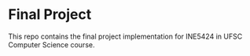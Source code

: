 # Final Project

This repo contains the final project implementation for INE5424 in UFSC Computer Science course.

